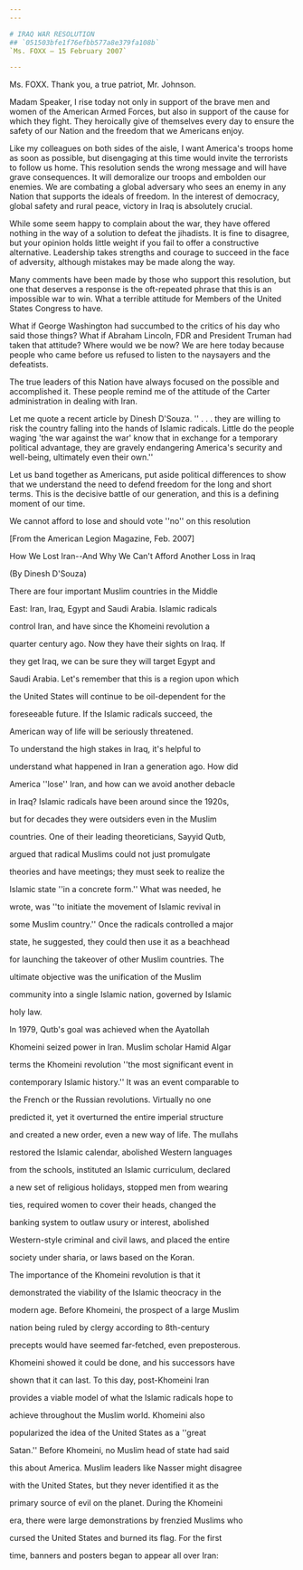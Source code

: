 ```yaml
---
---

# IRAQ WAR RESOLUTION
## `051503bfe1f76efbb577a8e379fa108b`
`Ms. FOXX — 15 February 2007`

---
```



Ms. FOXX. Thank you, a true patriot, Mr. Johnson.

Madam Speaker, I rise today not only in support of the brave men and 
women of the American Armed Forces, but also in support of the cause 
for which they fight. They heroically give of themselves every day to 
ensure the safety of our Nation and the freedom that we Americans 
enjoy.

Like my colleagues on both sides of the aisle, I want America's 
troops home as soon as possible, but disengaging at this time would 
invite the terrorists to follow us home. This resolution sends the 
wrong message and will have grave consequences. It will demoralize our 
troops and embolden our enemies. We are combating a global adversary 
who sees an enemy in any Nation that supports the ideals of freedom. In 
the interest of democracy, global safety and rural peace, victory in 
Iraq is absolutely crucial.

While some seem happy to complain about the war, they have offered 
nothing in the way of a solution to defeat the jihadists. It is fine to 
disagree, but your opinion holds little weight if you fail to offer a 
constructive alternative. Leadership takes strengths and courage to 
succeed in the face of adversity, although mistakes may be made along 
the way.

Many comments have been made by those who support this resolution, 
but one that deserves a response is the oft-repeated phrase that this 
is an impossible war to win. What a terrible attitude for Members of 
the United States Congress to have.

What if George Washington had succumbed to the critics of his day who 
said those things? What if Abraham Lincoln, FDR and President Truman 
had taken that attitude? Where would we be now? We are here today 
because people who came before us refused to listen to the naysayers 
and the defeatists.

The true leaders of this Nation have always focused on the possible 
and accomplished it. These people remind me of the attitude of the 
Carter administration in dealing with Iran.

Let me quote a recent article by Dinesh D'Souza. '' . . . they are 
willing to risk the country falling into the hands of Islamic radicals. 
Little do the people waging 'the war against the war' know that in 
exchange for a temporary political advantage, they are gravely 
endangering America's security and well-being, ultimately even their 
own.''

Let us band together as Americans, put aside political differences to 
show that we understand the need to defend freedom for the long and 
short terms. This is the decisive battle of our generation, and this is 
a defining moment of our time.

We cannot afford to lose and should vote ''no'' on this resolution







 [From the American Legion Magazine, Feb. 2007]



 How We Lost Iran--And Why We Can't Afford Another Loss in Iraq














(By Dinesh D'Souza)




 There are four important Muslim countries in the Middle 


 East: Iran, Iraq, Egypt and Saudi Arabia. Islamic radicals 


 control Iran, and have since the Khomeini revolution a 


 quarter century ago. Now they have their sights on Iraq. If 


 they get Iraq, we can be sure they will target Egypt and 


 Saudi Arabia. Let's remember that this is a region upon which 


 the United States will continue to be oil-dependent for the 


 foreseeable future. If the Islamic radicals succeed, the 


 American way of life will be seriously threatened.



 To understand the high stakes in Iraq, it's helpful to 


 understand what happened in Iran a generation ago. How did 


 America ''lose'' Iran, and how can we avoid another debacle 


 in Iraq? Islamic radicals have been around since the 1920s, 


 but for decades they were outsiders even in the Muslim 


 countries. One of their leading theoreticians, Sayyid Qutb, 


 argued that radical Muslims could not just promulgate 


 theories and have meetings; they must seek to realize the 


 Islamic state ''in a concrete form.'' What was needed, he 


 wrote, was ''to initiate the movement of Islamic revival in 


 some Muslim country.'' Once the radicals controlled a major 


 state, he suggested, they could then use it as a beachhead 


 for launching the takeover of other Muslim countries. The 


 ultimate objective was the unification of the Muslim 


 community into a single Islamic nation, governed by Islamic 


 holy law.



 In 1979, Qutb's goal was achieved when the Ayatollah 


 Khomeini seized power in Iran. Muslim scholar Hamid Algar 


 terms the Khomeini revolution ''the most significant event in 


 contemporary Islamic history.'' It was an event comparable to 


 the French or the Russian revolutions. Virtually no one 


 predicted it, yet it overturned the entire imperial structure 


 and created a new order, even a new way of life. The mullahs 


 restored the Islamic calendar, abolished Western languages




 from the schools, instituted an Islamic curriculum, declared 


 a new set of religious holidays, stopped men from wearing 


 ties, required women to cover their heads, changed the 


 banking system to outlaw usury or interest, abolished 


 Western-style criminal and civil laws, and placed the entire 


 society under sharia, or laws based on the Koran.



 The importance of the Khomeini revolution is that it 


 demonstrated the viability of the Islamic theocracy in the 


 modern age. Before Khomeini, the prospect of a large Muslim 


 nation being ruled by clergy according to 8th-century 


 precepts would have seemed far-fetched, even preposterous. 


 Khomeini showed it could be done, and his successors have 


 shown that it can last. To this day, post-Khomeini Iran 


 provides a viable model of what the Islamic radicals hope to 


 achieve throughout the Muslim world. Khomeini also 


 popularized the idea of the United States as a ''great 


 Satan.'' Before Khomeini, no Muslim head of state had said 


 this about America. Muslim leaders like Nasser might disagree 


 with the United States, but they never identified it as the 


 primary source of evil on the planet. During the Khomeini 


 era, there were large demonstrations by frenzied Muslims who 


 cursed the United States and burned its flag. For the first 


 time, banners and posters began to appear all over Iran: 